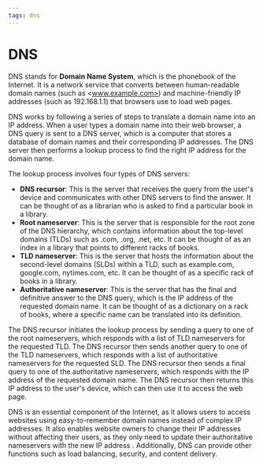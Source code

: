 ```yaml
---
tags: dns
---
```


# DNS

DNS stands for **Domain Name System**, which is the phonebook of the Internet. It is a network service that converts between human-readable domain names (such as <www.example.com>) and machine-friendly IP addresses (such as 192.168.1.1) that browsers use to load web pages.

DNS works by following a series of steps to translate a domain name into an IP address. When a user types a domain name into their web browser, a DNS query is sent to a DNS server, which is a computer that stores a database of domain names and their corresponding IP addresses. The DNS server then performs a lookup process to find the right IP address for the domain name.

The lookup process involves four types of DNS servers:

- **DNS recursor**: This is the server that receives the query from the user's device and communicates with other DNS servers to find the answer. It can be thought of as a librarian who is asked to find a particular book in a library.
- **Root nameserver**: This is the server that is responsible for the root zone of the DNS hierarchy, which contains information about the top-level domains (TLDs) such as .com, .org, .net, etc. It can be thought of as an index in a library that points to different racks of books.
- **TLD nameserver**: This is the server that hosts the information about the second-level domains (SLDs) within a TLD, such as example.com, google.com, nytimes.com, etc. It can be thought of as a specific rack of books in a library.
- **Authoritative nameserver**: This is the server that has the final and definitive answer to the DNS query, which is the IP address of the requested domain name. It can be thought of as a dictionary on a rack of books, where a specific name can be translated into its definition.

The DNS recursor initiates the lookup process by sending a query to one of the root nameservers, which responds with a list of TLD nameservers for the requested TLD. The DNS recursor then sends another query to one of the TLD nameservers, which responds with a list of authoritative nameservers for the requested SLD. The DNS recursor then sends a final query to one of the authoritative nameservers, which responds with the IP address of the requested domain name. The DNS recursor then returns this IP address to the user's device, which can then use it to access the web page.

DNS is an essential component of the Internet, as it allows users to access websites using easy-to-remember domain names instead of complex IP addresses. It also enables website owners to change their IP addresses without affecting their users, as they only need to update their authoritative nameservers with the new IP address . Additionally, DNS can provide other functions such as load balancing, security, and content delivery.
